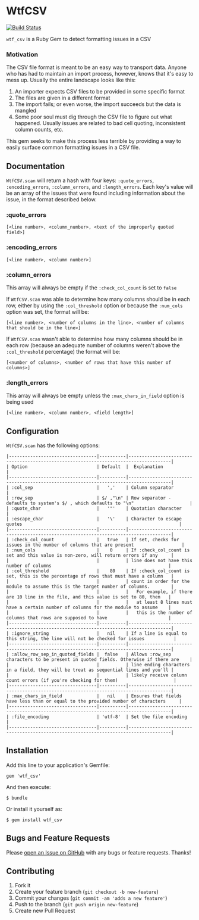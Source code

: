 # WtfCSV

[![Build Status](https://secure.travis-ci.org/gremerritt/wtf_csv.png?branch=master)](http://travis-ci.org/gremerritt/wtf_csv)

`wtf_csv` is a Ruby Gem to detect formatting issues in a CSV

### Motivation

The CSV file format is meant to be an easy way to transport data. Anyone who has had to maintain an import process, however, knows that it's easy to mess up. Usually the entire landscape looks like this:
  1. An importer expects CSV files to be provided in some specific format
  2. The files are given in a different format
  3. The import fails; or even worse, the import succeeds but the data is mangled
  4. Some poor soul must dig through the CSV file to figure out what happened. Usually issues are related to bad cell quoting, inconsistent column counts, etc.
  
This gem seeks to make this process less terrible by providing a way to easily surface common formatting issues in a CSV file.

## Documentation

`WtfCSV.scan` will return a hash with four keys: `:quote_errors`, `:encoding_errors`, `:column_errors`, and `:length_errors`. Each key's value will be an array of the issues that were found including information about the issue, in the format described below.

### :quote_errors
`[<line number>, <column_number>, <text of the improperly quoted field>]`

### :encoding_errors
`[<line number>, <column number>]`

### :column_errors
This array will always be empty if the `:check_col_count` is set to `false`

If `WtfCSV.scan` was able to determine how many columns should be in each row, either by using the `:col_threshold` option or because the `:num_cols` option was set, the format will be:

`[<line number>, <number of columns in the line>, <number of columns that should be in the line>]`

If `WtfCSV.scan` wasn't able to determine how many columns should be in each row (because an adequate number of columns weren't above the `:col_threshold` percentage) the format will be:

`[<number of columns>, <number of rows that have this number of columns>]`

### :length_errors
This array will always be empty unless the `:max_chars_in_field` option is being used

`[<line number>, <column number>, <field length>]`

## Configuration

`WtfCSV.scan` has the following options:
```
|---------------------------------|----------|--------------------------------------------------------------------------------------|
| Option                          | Default  |  Explanation                                                                         |
|---------------------------------|----------|--------------------------------------------------------------------------------------|
| :col_sep                        |   ','    | Column separator                                                                     |
| :row_sep                        | $/ ,"\n" | Row separator - defaults to system's $/ , which defaults to "\n"                     |
| :quote_char                     |   '"'    | Quotation character                                                                  |
| :escape_char                    |   '\'    | Character to escape quotes                                                           |
|---------------------------------|----------|--------------------------------------------------------------------------------------|
| :check_col_count                |   true   | If set, checks for issues in the number of columns that are present                  |
| :num_cols                       |    0     | If :check_col_count is set and this value is non-zero, will return errors if any     |
|                                 |          | line does not have this number of columns                                            |
| :col_threshold                  |    80    | If :check_col_count is set, this is the percentage of rows that must have a column   |
|                                 |          | count in order for the module to assume this is the target number of columns.        |
|                                 |          |   For example, if there are 10 line in the file, and this value is set to 80, then   |
|                                 |          |   at least 8 lines must have a certain number of columns for the module to assume    |
|                                 |          |   this is the number of columns that rows are supposed to have                       |
|---------------------------------|----------|--------------------------------------------------------------------------------------|
| :ignore_string                  |   nil    | If a line is equal to this string, the line will not be checked for issues           |
|---------------------------------|----------|--------------------------------------------------------------------------------------|
| :allow_row_sep_in_quoted_fields |  false   | Allows :row_sep characters to be present in quoted fields. Otherwise if there are    |
|                                 |          | line ending characters in a field, they will be treat as sequential lines and you'll |
|                                 |          | likely receive column count errors (if you're checking for them)                     |
|---------------------------------|----------|--------------------------------------------------------------------------------------|
| :max_chars_in_field             |   nil    | Ensures that fields have less than or equal to the provided number of characters     |
|---------------------------------|----------|--------------------------------------------------------------------------------------|
| :file_encoding                  | 'utf-8'  | Set the file encoding                                                                |
|---------------------------------|----------|--------------------------------------------------------------------------------------|
```

## Installation

Add this line to your application's Gemfile:

    gem 'wtf_csv'

And then execute:

    $ bundle

Or install it yourself as:

    $ gem install wtf_csv

## Bugs and Feature Requests

Please [open an Issue on GitHub](https://github.com/gremerritt/wtf_csv/issues) with any bugs or feature requests. Thanks!

## Contributing

1. Fork it
2. Create your feature branch (`git checkout -b new-feature`)
3. Commit your changes (`git commit -am 'adds a new feature'`)
4. Push to the branch (`git push origin new-feature`)
5. Create new Pull Request